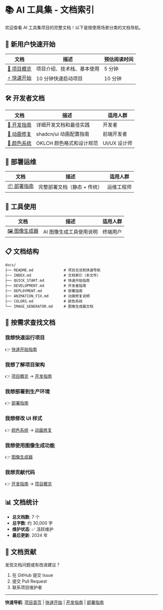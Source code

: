 # 📚 AI 工具集 - 文档索引

欢迎查看 AI 工具集项目的完整文档！以下是按使用场景分类的文档导航。

## 🚀 新用户快速开始

| 文档                            | 描述                       | 预估阅读时间 |
| ------------------------------- | -------------------------- | ------------ |
| [📖 项目概览](./README.md)      | 项目介绍、技术栈、基本使用 | 5 分钟       |
| [⚡ 快速开始](./QUICK_START.md) | 10 分钟快速启动项目        | 10 分钟      |

## 🛠️ 开发者文档

| 文档                              | 描述                     | 适用人群     |
| --------------------------------- | ------------------------ | ------------ |
| [🔧 开发指南](./DEVELOPMENT.md)   | 详细开发文档和最佳实践   | 开发者       |
| [🎨 动画修复](./ANIMATION_FIX.md) | shadcn/ui 动画配置指南   | 前端开发者   |
| [🌈 颜色系统](./COLORS.md)        | OKLCH 颜色格式和设计规范 | UI/UX 设计师 |

## 🚀 部署运维

| 文档                           | 描述                        | 适用人群   |
| ------------------------------ | --------------------------- | ---------- |
| [📦 部署指南](./DEPLOYMENT.md) | 完整部署文档（静态 + 传统） | 运维工程师 |

## 🔧 工具使用

| 文档                                  | 描述                    | 适用人群 |
| ------------------------------------- | ----------------------- | -------- |
| [🖼️ 图像生成器](./IMAGE_GENERATOR.md) | AI 图像生成工具使用说明 | 终端用户 |

## 📋 文档结构

```
docs/
├── README.md              # 项目总览和快速导航
├── INDEX.md               # 文档索引（本文件）
├── QUICK_START.md         # 快速开始指南
├── DEVELOPMENT.md         # 开发者指南
├── DEPLOYMENT.md          # 部署指南
├── ANIMATION_FIX.md       # 动画修复说明
├── COLORS.md              # 颜色系统
└── IMAGE_GENERATOR.md     # 图像生成器文档
```

## 🎯 按需求查找文档

### 我想快速运行项目

👉 [快速开始指南](./QUICK_START.md)

### 我想了解项目架构

👉 [项目概览](./README.md) → [开发指南](./DEVELOPMENT.md)

### 我想部署到生产环境

👉 [部署指南](./DEPLOYMENT.md)

### 我想修改 UI 样式

👉 [颜色系统](./COLORS.md) → [动画修复](./ANIMATION_FIX.md)

### 我想使用图像生成功能

👉 [图像生成器](./IMAGE_GENERATOR.md)

### 我想贡献代码

👉 [开发指南](./DEVELOPMENT.md) → [项目概览](./README.md)

## 📊 文档统计

- **总文档数**: 7 个
- **总字数**: 约 30,000 字
- **维护状态**: ✅ 活跃维护
- **最后更新**: 2024 年

## 🤝 文档贡献

发现文档问题或有改进建议？

1. 在 GitHub 提交 Issue
2. 提交 Pull Request
3. 联系项目维护者

---

**快速导航**: [项目首页](./README.md) | [快速开始](./QUICK_START.md) | [开发指南](./DEVELOPMENT.md) | [部署指南](./DEPLOYMENT.md)
